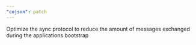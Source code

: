 ```yaml
---
"cojson": patch
---
```


Optimize the sync protocol to reduce the amount of messages exchanged during the applications bootstrap
